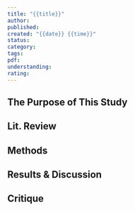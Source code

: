 ```yaml
---
title: "{{title}}"
author:
published:
created: "{{date}} {{time}}"
status:
category:
tags:
pdf:
understanding:
rating:
---
```

## The Purpose of This Study


## Lit. Review


## Methods


## Results & Discussion


## Critique